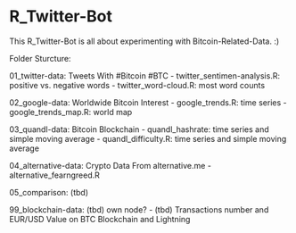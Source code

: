 # R_Twitter-Bot

This R_Twitter-Bot is all about experimenting with Bitcoin-Related-Data. :)

Folder Sturcture:

01_twitter-data: Tweets With #Bitcoin #BTC
	- twitter_sentimen-analysis.R: positive vs. negative words
	- twitter_word-cloud.R: most word counts

02_google-data: Worldwide Bitcoin Interest
	- google_trends.R: time series
	- google_trends_map.R: world map

03_quandl-data: Bitcoin Blockchain
	- quandl_hashrate: time series and simple moving average
	- quandl_difficulty.R: time series and simple moving average

04_alternative-data: Crypto Data From alternative.me
	- alternative_fearngreed.R

05_comparison: (tbd) 

99_blockchain-data: (tbd) own node?
	- (tbd) Transactions number and EUR/USD Value on BTC Blockchain and Lightning




